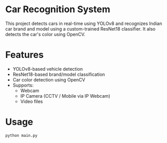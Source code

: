 # Car Recognition System
This project detects cars in real-time using YOLOv8 and recognizes Indian car brand and model using a custom-trained ResNet18 classifier. It also detects the car's color using OpenCV.

# Features
- YOLOv8-based vehicle detection
- ResNet18-based brand/model classification
- Car color detection using OpenCV
- Supports:
  - Webcam
  - IP Camera (CCTV / Mobile via IP Webcam)
  - Video files
 
# Usage
```bash
python main.py
